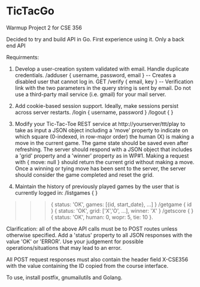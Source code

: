 # TicTacGo
Warmup Project 2 for CSE 356

Decided to try and build API in Go. First experience using it. Only a back end API

Requirments:

1. Develop a user-creation system validated with email. Handle duplicate credentials.
/adduser { username, password, email } -- Creates a disabled user that cannot log in.
GET /verify { email, key } -- Verification link with the two parameters in the query string is sent by email. Do not use a third-party mail service (i.e. gmail) for your mail server.

2. Add cookie-based session support. Ideally, make sessions persist across server restarts.
/login { username, password }
/logout { }

3. Modify your Tic-Tac-Toe REST service at http://yourserver/ttt/play to take as input a JSON object including a 'move' property to indicate on which square (0-indexed, in row-major order) the human (X) is making a move in the current game. The game state should be saved even after refreshing. The server should respond with a JSON object that includes a 'grid' property and a 'winner' property as in WP#1. Making a request with { move: null } should return the current grid without making a move. Once a winning or tying move has been sent to the server, the server should consider the game completed and reset the grid. 

4. Maintain the history of previously played games by the user that is currently logged in:
/listgames { }
>>>  { status: 'OK', games: [{id, start_date}, …] }
/getgame { id }
>>>  { status: 'OK', grid: ['X','O', …], winner: 'X' }
/getscore { }
>>>  { status: 'OK', human: 0, wopr: 5, tie: 10 }.

Clarification: all of the above API calls must be to POST routes unless otherwise specified. Add a 'status' property to all JSON responses with the value 'OK' or 'ERROR'. Use your judgement for possible operations/situations that may lead to an error.

All POST request responses must also contain the header field X-CSE356 with the value containing the ID copied from the course interface. 

To use, install postfix, gnumailutils and Golang.
